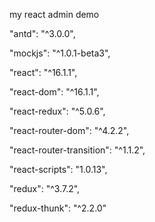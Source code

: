 
my react admin demo

"antd": "^3.0.0",

"mockjs": "^1.0.1-beta3",

"react": "^16.1.1",

"react-dom": "^16.1.1",

"react-redux": "^5.0.6",

"react-router-dom": "^4.2.2",

"react-router-transition": "^1.1.2",

"react-scripts": "1.0.13",

"redux": "^3.7.2",

"redux-thunk": "^2.2.0"
